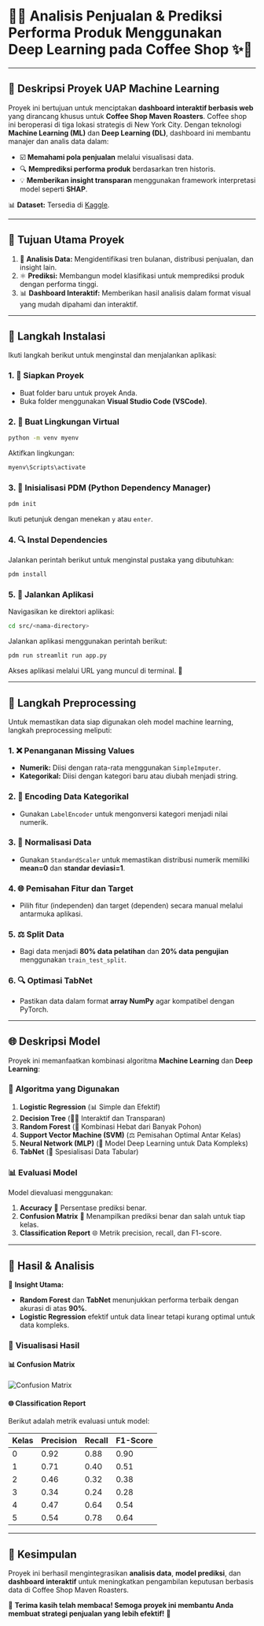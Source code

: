 # 🎁✨ **Analisis Penjualan & Prediksi Performa Produk Menggunakan Deep Learning pada Coffee Shop** ✨🎁

---

## 🎨 **Deskripsi Proyek UAP Machine Learning**

Proyek ini bertujuan untuk menciptakan **dashboard interaktif berbasis web** yang dirancang khusus untuk **Coffee Shop Maven Roasters**. Coffee shop ini beroperasi di tiga lokasi strategis di New York City. Dengan teknologi **Machine Learning (ML)** dan **Deep Learning (DL)**, dashboard ini membantu manajer dan analis data dalam:

- ☑️ **Memahami pola penjualan** melalui visualisasi data.
- 🔍 **Memprediksi performa produk** berdasarkan tren historis.
- 💡 **Memberikan insight transparan** menggunakan framework interpretasi model seperti **SHAP**.

📊 **Dataset:** Tersedia di [Kaggle](https://www.kaggle.com/datasets/ahmedabbas757/coffee-sales).

---

## 🚀 **Tujuan Utama Proyek**

1. 🔄 **Analisis Data:** Mengidentifikasi tren bulanan, distribusi penjualan, dan insight lain.
2. ⚛️ **Prediksi:** Membangun model klasifikasi untuk memprediksi produk dengan performa tinggi.
3. 📊 **Dashboard Interaktif:** Memberikan hasil analisis dalam format visual yang mudah dipahami dan interaktif.

---

## 🔧 **Langkah Instalasi**

Ikuti langkah berikut untuk menginstal dan menjalankan aplikasi:

### 1. 🏡 **Siapkan Proyek**
- Buat folder baru untuk proyek Anda.
- Buka folder menggunakan **Visual Studio Code (VSCode)**.

### 2. 🔧 **Buat Lingkungan Virtual**
```bash
python -m venv myenv
```
Aktifkan lingkungan:
```bash
myenv\Scripts\activate
```

### 3. 📖 **Inisialisasi PDM (Python Dependency Manager)**
```bash
pdm init
```
Ikuti petunjuk dengan menekan `y` atau `enter`.

### 4. 🔍 **Instal Dependencies**
Jalankan perintah berikut untuk menginstal pustaka yang dibutuhkan:
```bash
pdm install
```

### 5. 📙 **Jalankan Aplikasi**
Navigasikan ke direktori aplikasi:
```bash
cd src/<nama-directory>
```
Jalankan aplikasi menggunakan perintah berikut:
```bash
pdm run streamlit run app.py
```

Akses aplikasi melalui URL yang muncul di terminal. 🚀

---

## 🎯 **Langkah Preprocessing**

Untuk memastikan data siap digunakan oleh model machine learning, langkah preprocessing meliputi:

### 1. ❌ **Penanganan Missing Values**
- **Numerik:** Diisi dengan rata-rata menggunakan `SimpleImputer`.
- **Kategorikal:** Diisi dengan kategori baru atau diubah menjadi string.

### 2. 🔢 **Encoding Data Kategorikal**
- Gunakan `LabelEncoder` untuk mengonversi kategori menjadi nilai numerik.

### 3. 🔄 **Normalisasi Data**
- Gunakan `StandardScaler` untuk memastikan distribusi numerik memiliki **mean=0** dan **standar deviasi=1**.

### 4. 🌐 **Pemisahan Fitur dan Target**
- Pilih fitur (independen) dan target (dependen) secara manual melalui antarmuka aplikasi.

### 5. ⚖️ **Split Data**
- Bagi data menjadi **80% data pelatihan** dan **20% data pengujian** menggunakan `train_test_split`.

### 6. 🔍 **Optimasi TabNet**
- Pastikan data dalam format **array NumPy** agar kompatibel dengan PyTorch.

---

## 🌐 **Deskripsi Model**

Proyek ini memanfaatkan kombinasi algoritma **Machine Learning** dan **Deep Learning**:

### 🎉 **Algoritma yang Digunakan**
1. **Logistic Regression** (📊 Simple dan Efektif)
2. **Decision Tree** (🕵️‍♂️ Interaktif dan Transparan)
3. **Random Forest** (🎨 Kombinasi Hebat dari Banyak Pohon)
4. **Support Vector Machine (SVM)** (⚖️ Pemisahan Optimal Antar Kelas)
5. **Neural Network (MLP)** (🤖 Model Deep Learning untuk Data Kompleks)
6. **TabNet** (🎡 Spesialisasi Data Tabular)

### 📊 **Evaluasi Model**
Model dievaluasi menggunakan:

1. **Accuracy** 🚜 Persentase prediksi benar.
2. **Confusion Matrix** 🔄 Menampilkan prediksi benar dan salah untuk tiap kelas.
3. **Classification Report** 🌐 Metrik precision, recall, dan F1-score.

---

## 🌸 **Hasil & Analisis**

🌈 **Insight Utama:**
- **Random Forest** dan **TabNet** menunjukkan performa terbaik dengan akurasi di atas **90%**.
- **Logistic Regression** efektif untuk data linear tetapi kurang optimal untuk data kompleks.

### 🎨 **Visualisasi Hasil**
#### 📊 Confusion Matrix

![Confusion Matrix]("C:\Users\Asus\Downloads\RF_CM.png")

#### 🌐 Classification Report
Berikut adalah metrik evaluasi untuk model:

| **Kelas** | **Precision** | **Recall** | **F1-Score** |
|-----------|---------------|------------|--------------|
| 0         | 0.92          | 0.88       | 0.90         |
| 1         | 0.71          | 0.40       | 0.51         |
| 2         | 0.46          | 0.32       | 0.38         |
| 3         | 0.34          | 0.24       | 0.28         |
| 4         | 0.47          | 0.64       | 0.54         |
| 5         | 0.54          | 0.78       | 0.64         |

---

## 🙏 **Kesimpulan**
Proyek ini berhasil mengintegrasikan **analisis data**, **model prediksi**, dan **dashboard interaktif** untuk meningkatkan pengambilan keputusan berbasis data di Coffee Shop Maven Roasters.

💖 **Terima kasih telah membaca! Semoga proyek ini membantu Anda membuat strategi penjualan yang lebih efektif!** 🌟

